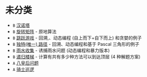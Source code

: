 # 未分类

- `B` [汉诺塔](/uncategorized/hanoi-tower.html)
- `B` [旋转矩阵](/uncategorized/square-matrix-rotation.html) - 原地算法
- `B` [跳跃游戏](/uncategorized/square-matrix-rotation.html) - 回溯,、动态编程 (自上而下+自下而上) 和贪婪的例子
- `B` [独特(唯一) 路径](/uncategorized/unique-paths.html) - 回溯、动态编程和基于 Pascal 三角形的例子
- `B` [雨水收集](/uncategorized/rain-terraces.html) - 诱捕雨水问题 (动态编程和暴力版本)
- `B` [递归楼梯](/uncategorized/recursive-staircase.html) - 计算有共有多少种方法可以到达顶层 (4 种解题方案)
- `A` [八皇后问题](/uncategorized/n-queens.html)
- `A` [骑士巡逻](/uncategorized/knight-tour.html)
